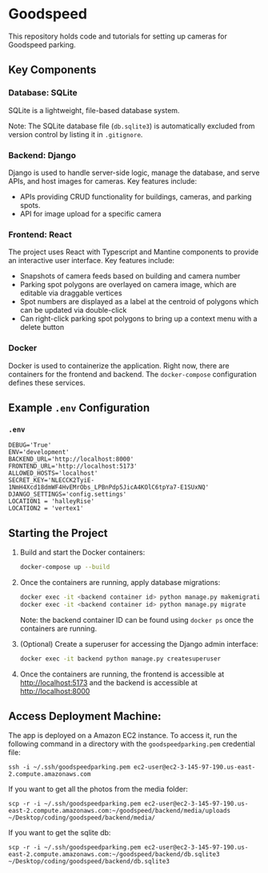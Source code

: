 # Goodspeed
This repository holds code and tutorials for setting up cameras for Goodspeed parking.

## Key Components

### Database: SQLite
SQLite is a lightweight, file-based database system.

Note: The SQLite database file (`db.sqlite3`) is automatically excluded from version control by listing it in `.gitignore`.

### Backend: Django
Django is used to handle server-side logic, manage the database, and serve APIs, and host images for cameras. Key features include:

- APIs providing CRUD functionality for buildings, cameras, and parking spots.
- API for image upload for a specific camera

### Frontend: React
The project uses React with Typescript and Mantine components to provide an interactive user interface. Key features include:

- Snapshots of camera feeds based on building and camera number
- Parking spot polygons are overlayed on camera image, which are editable via draggable vertices
- Spot numbers are displayed as a label at the centroid of polygons which can be updated via double-click
- Can right-click parking spot polygons to bring up a context menu with a delete button

### Docker
Docker is used to containerize the application. Right now, there are containers for the frontend and backend. The `docker-compose` configuration defines these services.

## Example `.env` Configuration

### `.env`
```env
DEBUG='True'
ENV='development'
BACKEND_URL='http://localhost:8000'
FRONTEND_URL='http://localhost:5173'
ALLOWED_HOSTS='localhost'
SECRET_KEY='NLECCK2TyiE-1NmH4Xcd18dmWF4HvEMrObs_LPBnPdp5JicA4KOlC6tpYa7-E1SUxNQ'
DJANGO_SETTINGS='config.settings'
LOCATION1 = 'halleyRise'
LOCATION2 = 'vertex1'
```

## Starting the Project

1. Build and start the Docker containers:
   ```bash
   docker-compose up --build
   ```

2. Once the containers are running, apply database migrations:
   ```bash
   docker exec -it <backend container id> python manage.py makemigrations
   docker exec -it <backend container id> python manage.py migrate
   ```

   Note: the backend container ID can be found using ```docker ps``` once the containers are running.

3. (Optional) Create a superuser for accessing the Django admin interface:
   ```bash
   docker exec -it backend python manage.py createsuperuser
   ```

4. Once the containers are running, the frontend is accessible at [http://localhost:5173](http://localhost:5173) and the backend is accessible at [http://localhost:8000](http://localhost:8000)

## Access Deployment Machine:

The app is deployed on a Amazon EC2 instance. To access it, run the following command in a directory with the ```goodspeedparking.pem``` credential file:

```
ssh -i ~/.ssh/goodspeedparking.pem ec2-user@ec2-3-145-97-190.us-east-2.compute.amazonaws.com
```

If you want to get all the photos from the media folder:
```
scp -r -i ~/.ssh/goodspeedparking.pem ec2-user@ec2-3-145-97-190.us-east-2.compute.amazonaws.com:~/goodspeed/backend/media/uploads ~/Desktop/coding/goodspeed/backend/media/
```

If you want to get the sqlite db:
```
scp -r -i ~/.ssh/goodspeedparking.pem ec2-user@ec2-3-145-97-190.us-east-2.compute.amazonaws.com:~/goodspeed/backend/db.sqlite3 ~/Desktop/coding/goodspeed/backend/db.sqlite3
```
